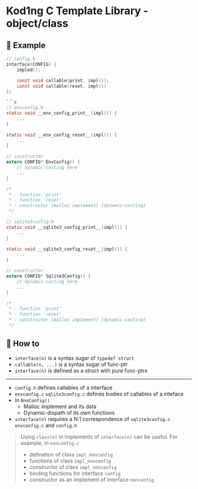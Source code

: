 # Kod1ng C Template Library - object/class

## 📌 Example

```h
// config.h
interface(CONFIG) {
    impled();

    const void callable(print, impl());
    const void callable(reset, impl())
};

```c
// envconfig.h
static void __env_config_print__(impl()) {
    ...
}

static void __env_config_reset__(impl()) {
    ...
}

// constructor
extern CONFIG* EnvConfig() {
    // dynamic-casting here
    ...
}

/*
 * - function 'print'
 * - function 'reset'
 * - constructor (malloc implement) (dynamic-casting)
 */
```

```c
// sqlite3config.h
static void __sqlite3_config_print__(impl()) {
    ...
}

static void __sqlite3_config_reset__(impl()) {
    ...
}

// constructor
extern CONFIG* Sqlite3Config() {
    // dynamic-casting here
    ...
}

/*
 * - function 'print'
 * - function 'reset'
 * - constructor (malloc implement) (dynamic-casting)
 */
```

## 📌 How to

- `interface(n)` is a syntax sugar of `typedef struct`
- `callable(n, ...)` is a syntax sugar of func-ptr
- `interface(n)` is defined as a struct with pure func-ptrs

---

- `config.h` defines callables of a interface
- `envconfig.c` `sqlite3config.c` defines bodies of callables of a inteface
- In `NnnConfig()`
  - Malloc implement and its data
  - Dynamic-dispath of its own functions
- `interface(n)` requires a N:1 correspondence of `sqlite3config.c` `envconfig.c` and `config.h`

> Using `class(n)` in implements of `interface(n)` can be useful.
> For example, in `nnnconfig.c`
> - defination of class `impl_nnnconfig`
> - functions of class `impl_nnnconfig`
> - constructor of class `impl_nnnconfig`
> - binding functions for interface `config`
> - constructor as an implement of interface `nnnconfig`
